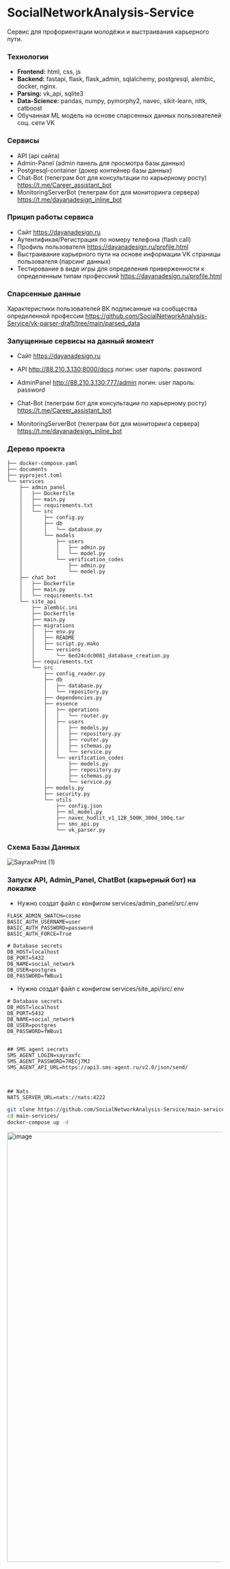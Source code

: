 # SocialNetworkAnalysis-Service
Сервис для профориентации молодёжи и выстраивания карьерного пути. 

### Технологии
 - <b>Frontend:</b> html, css, js
 - <b>Backend:</b> fastapi, flask, flask_admin, sqlalchemy, postgresql, alembic, docker, nginx.
 - <b>Parsing:</b> vk_api, sqlite3
 - <b>Data-Science:</b> pandas, numpy, pymorphy2, navec, sikit-learn, nltk, catboost
 - Обучанная ML модель на основе спарсенных данных пользователей соц. сети VK

### Сервисы
 - API (api сайта)
 - Admin-Panel (admin панель для просмотра базы данных)
 - Postgresql-container (докер контейнер базы данных)
 - Chat-Bot (телеграм бот для консультации по карьерному росту) https://t.me/Career_assistant_bot
 - MonitoringServerBot (телеграм бот для мониторинга сервера) https://t.me/dayanadesign_inline_bot

### Прицип работы сервиса
- Сайт https://dayanadesign.ru
- Аутентификая/Регистрация по номеру телефона (flash call)
- Профиль пользователя https://dayanadesign.ru/profile.html
- Выстраивание карьерного пути на основе информации VK страницы пользователя (парсинг данных)
- Тестирование в виде игры для определения приверженности к определенным типам профессиий https://dayanadesign.ru/profile.html

### Спарсенные данные
Характеристики пользователей ВК подписанные на сообщества определенной профессии
https://github.com/SocialNetworkAnalysis-Service/vk-parser-draft/tree/main/parsed_data


### Запущенные сервисы на данный момент
 - Сайт https://dayanadesign.ru
 - API http://88.210.3.130:8000/docs
   логин: user
   пароль: password

 - AdminPanel http://88.210.3.130:777/admin
   логин: user
   пароль: password

 - Chat-Bot (телеграм бот для консультации по карьерному росту) https://t.me/Career_assistant_bot
 - MonitoringServerBot (телеграм бот для мониторинга сервера) https://t.me/dayanadesign_inline_bot

   
### Дерево проекта
```main-services/
├── docker-compose.yaml
├── documents
├── pyproject.toml
└── services
    ├── admin_panel
    │   ├── Dockerfile
    │   ├── main.py
    │   ├── requirements.txt
    │   └── src
    │       ├── config.py
    │       ├── db
    │       │   └── database.py
    │       └── models
    │           ├── users
    │           │   ├── admin.py
    │           │   └── model.py
    │           └── verification_codes
    │               ├── admin.py
    │               └── model.py
    ├── chat_bot
    │   ├── Dockerfile
    │   ├── main.py
    │   └── requirements.txt
    └── site_api
        ├── alembic.ini
        ├── Dockerfile
        ├── main.py
        ├── migrations
        │   ├── env.py
        │   ├── README
        │   ├── script.py.mako
        │   └── versions
        │       └── 6ed24cdc0081_database_creation.py
        ├── requirements.txt
        └── src
            ├── config_reader.py
            ├── db
            │   ├── database.py
            │   └── repository.py
            ├── dependencies.py
            ├── essence
            │   ├── operations
            │   │   └── router.py
            │   ├── users
            │   │   ├── models.py
            │   │   ├── repository.py
            │   │   ├── router.py
            │   │   ├── schemas.py
            │   │   └── service.py
            │   └── verification_codes
            │       ├── models.py
            │       ├── repository.py
            │       ├── schemas.py
            │       └── service.py
            ├── models.py
            ├── security.py
            └── utils
                ├── config.json
                ├── ml_model.py
                ├── navec_hudlit_v1_12B_500K_300d_100q.tar
                ├── sms_api.py
                └── vk_parser.py
```

### Схема Базы Данных
![SayraxPrint (1)](https://github.com/SocialNetworkAnalysis-Service/main-services/assets/65904112/90f4db55-b42d-4689-9423-d5ada9a7a97d)


### Запуск API, Admin_Panel, ChatBot (карьерный бот) на локалке
- Нужно создат файл с конфигом services/admin_panel/src/.env
```# Admin panel secrets
FLASK_ADMIN_SWATCH=cosmo
BASIC_AUTH_USERNAME=user
BASIC_AUTH_PASSWORD=password
BASIC_AUTH_FORCE=True

# Database secrets
DB_HOST=localhost
DB_PORT=5432
DB_NAME=social_network
DB_USER=postgres
DB_PASSWORD=fWBuv1
```

- Нужно создат файл с конфигом services/site_api/src/.env
```
# Database secrets
DB_HOST=localhost
DB_PORT=5432
DB_NAME=social_network
DB_USER=postgres
DB_PASSWORD=fWBuv1


## SMS agent secrets
SMS_AGENT_LOGIN=sayraxfc
SMS_AGENT_PASSWORD=7RECj7MJ
SMS_AGENT_API_URL=https://api3.sms-agent.ru/v2.0/json/send/



## Nats
NATS_SERVER_URL=nats://nats:4222
``` 
```bash
git clone https://github.com/SocialNetworkAnalysis-Service/main-services.git
cd main-services/
docker-compose up -d
```
<img width="1002" alt="image" src="https://github.com/SocialNetworkAnalysis-Service/main-services/assets/65904112/112ae62b-d4fd-47f3-9879-3fbe12db6d48">


